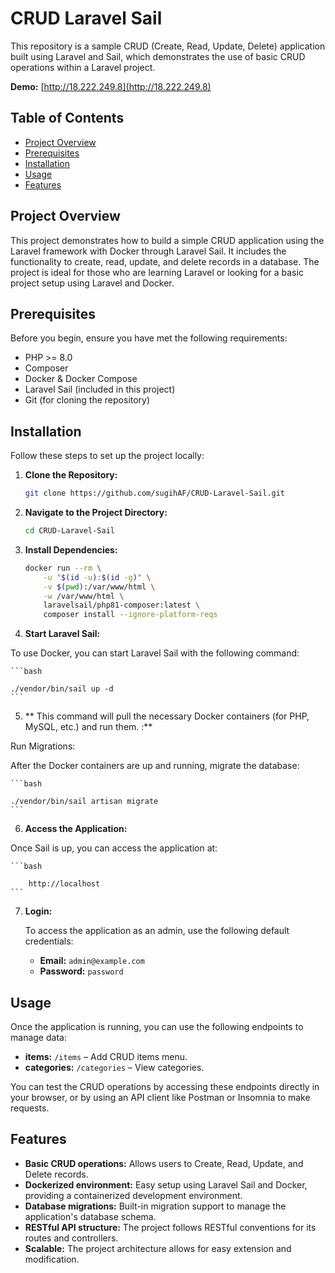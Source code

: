 # CRUD Laravel Sail

This repository is a sample CRUD (Create, Read, Update, Delete) application built using Laravel and Sail, which demonstrates the use of basic CRUD operations within a Laravel project.

**Demo:** [http://18.222.249.8](http://18.222.249.8)

## Table of Contents

- [Project Overview](#project-overview)
- [Prerequisites](#prerequisites)
- [Installation](#installation)
- [Usage](#usage)
- [Features](#features)

## Project Overview

This project demonstrates how to build a simple CRUD application using the Laravel framework with Docker through Laravel Sail. It includes the functionality to create, read, update, and delete records in a database. The project is ideal for those who are learning Laravel or looking for a basic project setup using Laravel and Docker.

## Prerequisites

Before you begin, ensure you have met the following requirements:

- PHP >= 8.0
- Composer
- Docker & Docker Compose
- Laravel Sail (included in this project)
- Git (for cloning the repository)

## Installation

Follow these steps to set up the project locally:

1. **Clone the Repository:**

   ```bash
   git clone https://github.com/sugihAF/CRUD-Laravel-Sail.git
   ```

2. **Navigate to the Project Directory:**

   ```bash
   cd CRUD-Laravel-Sail
   ```

3. **Install Dependencies:**

    ```bash
    docker run --rm \
        -u "$(id -u):$(id -g)" \
        -v $(pwd):/var/www/html \
        -w /var/www/html \
        laravelsail/php81-composer:latest \
        composer install --ignore-platform-reqs
    ```

4. **Start Laravel Sail:**

To use Docker, you can start Laravel Sail with the following command:

    ```bash
    
    ./vendor/bin/sail up -d
    ```

5. ** This command will pull the necessary Docker containers (for PHP, MySQL, etc.) and run them. :**

Run Migrations:

After the Docker containers are up and running, migrate the database:

    ```bash
    
    ./vendor/bin/sail artisan migrate
    ```

6. **Access the Application:**

Once Sail is up, you can access the application at:

    ```bash
    
        http://localhost
    ```

7. **Login:**

   To access the application as an admin, use the following default credentials:

   - **Email:** `admin@example.com`
   - **Password:** `password`

## Usage

Once the application is running, you can use the following endpoints to manage data:

- **items:** `/items` – Add CRUD items menu.
- **categories:** `/categories` – View categories.

You can test the CRUD operations by accessing these endpoints directly in your browser, or by using an API client like Postman or Insomnia to make requests.

## Features

- **Basic CRUD operations:** Allows users to Create, Read, Update, and Delete records.
- **Dockerized environment:** Easy setup using Laravel Sail and Docker, providing a containerized development environment.
- **Database migrations:** Built-in migration support to manage the application's database schema.
- **RESTful API structure:** The project follows RESTful conventions for its routes and controllers.
- **Scalable:** The project architecture allows for easy extension and modification.
